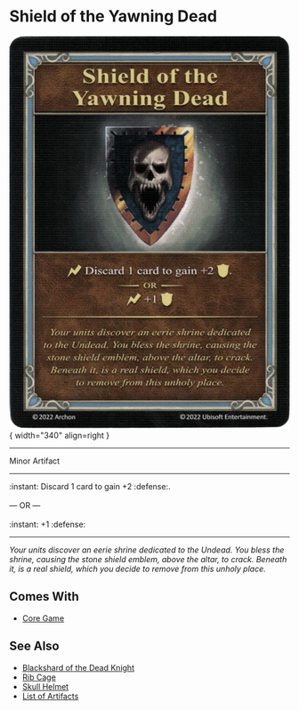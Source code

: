 # Shield of the Yawning Dead

![Shield of the Yawning Dead](../assets/artifacts_minor-shield_of_the_yawning_dead.webp){ width="340" align=right }
___
Minor Artifact
___
:instant: Discard 1 card to gain +2 :defense:.<br><br>— OR —<br><br>:instant: +1 :defense:
___
*Your units discover an eerie shrine dedicated to the Undead. You bless the shrine, causing the stone shield emblem, above the altar, to crack. Beneath it, is a real shield, which you decide to remove from this unholy place.*


## Comes With

- [Core Game](../content.md)


## See Also

- [Blackshard of the Dead Knight](blackshard_of_the_dead_knight.md)
- [Rib Cage](rib_cage.md)
- [Skull Helmet](skull_helmet.md)
- [List of Artifacts](../artifacts.md)

